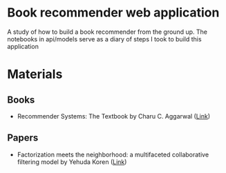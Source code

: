 # Book recommender web application

A study of how to build a book recommender from the ground up. The notebooks in api/models serve as a diary of steps I took to build this application

# Materials

## Books

* Recommender Systems: The Textbook by Charu C. Aggarwal ([Link](https://www.springer.com/gp/book/9783319296579))

## Papers

* Factorization meets the neighborhood: a multifaceted collaborative filtering model by Yehuda Koren ([Link](https://s3.amazonaws.com/academia.edu.documents/35945687/Factorization_meets_the_neighborhood_a_multifaceted_collaborative_filtering_model.pdf?AWSAccessKeyId=AKIAIWOWYYGZ2Y53UL3A&Expires=1551621194&Signature=WQx3prams%2F7VMkb2HIVCAuOuyew%3D&response-content-disposition=inline%3B%20filename%3DFactorization_Meets_the_Neighborhood_a_M.pdf))
